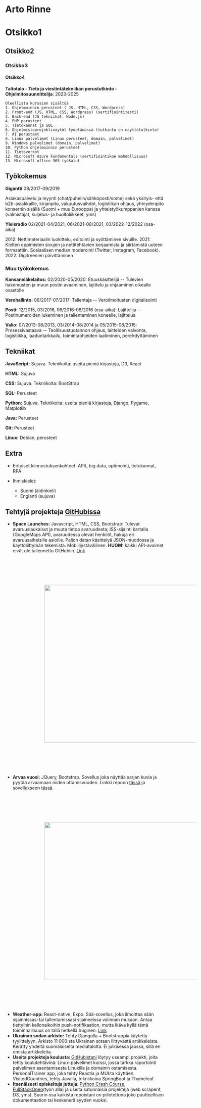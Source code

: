 Arto Rinne 
============
# Otsikko1
## Otsikko2
### Otsikko3
#### Otsikko4
**Taitotalo - Tieto ja viestintätekniikan perustutkinto - Ohjelmitosuunnittelija**: 2023-2025 

    Oleellista kurssien sisältöä
    1. Ohjelmoinnin perusteet ( JS, HTML, CSS, Wordpress)
    2. Front-end (JS, HTML, CSS, Wordpress) (sertifiointitesti)
    3. Back-end (JS tekniikat, Node.js)
    4. PHP perusteet
    5. Tietokannat ja SQL
    6. Ohjelmistoprojektinäytöt työelämässä (tutkinto on näyttötutkinto)
    7. AI perusteet
    8. Linux palvelimet (Linux perusteet, domain, palvelimet)
    9. Windows palvelimet (domain, palvelimet)
    10. Python ohjelmoinnin perusteet
    11. Tietoverkot 
    12. Microsoft Azure Fundamentals (sertifiointikoe mahdollisuus)
    13. Microsoft office 365 työkalut



## Työkokemus


**Gigantti** 08/2017-09/2019

Asiakaspalvelu ja myynti (chat/puhelin/sähköposti/some) sekä yksityis- että b2b-asiakkaille, kirjanpito, vakuutusvaihdot, logistiikan ohjaus, yhteydenpito konsernin sisällä (Suomi + muu Eurooppa) ja yhteistyökumppanien kanssa (valmistajat, kuljetus- ja huoltoliikkeet, yms)  

**Yleisradio** 02/2021-04/2021, 06/2021-08/2021, 03/2022-12/2022 (osa-aika)

2012: Nettimateriaalin luokittelu, editointi ja syöttäminen sivuille. 2021: Kielten oppimisten sivujen ja nettitehtävien korjaamista ja siirtämistä uuteen formaattiin. Sosiaalisen median moderointi (Twitter, Instagram, Facebook). 2022: Digitreenien päivittäminen

### Muu työkokemus

**Kansaneläkelaitos:** 02/2020-05/2020:
Etuuskäsittelijä -- 
Tulevien hakemusten ja muun postin avaaminen, lajittelu ja ohjaaminen oikealle osastolle

**Verohallinto:** 06/2017-07/2017:
Tallentaja -- 
Veroilmoitusten digitalisointi

**Posti:** 12/2015, 03/2016, 06/2016-08/2016 (osa-aika):
Lajittelija -- 
Postinumeroiden lukeminen ja tallentaminen koneelle, lajittelua	

**Valio:** 07/2013-08/2013, 03/2014-08/2014 ja 05/2015-08/2015:
Prosessivastaava --
Teollisuustuotannon ohjaus, laitteiden valvonta, logistiikka, laaduntarkkailu, toimintaohjeiden laatiminen, perehdyttäminen

## Tekniikat

**JavaScript:**
Sujuva. Tekniikoita: useita pieniä kirjastoja, D3, React

**HTML:** 
Sujuva

**CSS:**
Sujuva. Tekniikoita: BootStrap

**SQL:**
Perusteet

**Python:** 
Sujuva. Tekniikoita: useita pieniä kirjastoja, Django, Pygame, Matplotlib

**Java:**
Perusteet

**Git:**
Perusteet

**Linux:**
Debian, perusteet

## Extra 

* Erityiset kiinnostuksenkohteet: APIt, big data, optimointi, tietokannat, RPA  

* Ihmiskielet:

     * Suomi (äidinkieli) 
     * Englanti (sujuva)



## Tehtyjä projekteja [GitHubissa](https://github.com/sampsale)
<ul>
  <li><b>Space Launches:</b> Javascript, HTML, CSS, Bootstrap:  Tulevat avaruuslaukaisut ja muuta tietoa avaruudesta; ISS-sijainti kartalla (GoogleMaps API), avaruudessa olevat henkilöt, hakuja eri avaruusaiheisille asioille. Paljon datan käsittelyä JSON-muodossa ja käyttöliittymän tekemistä. Mobiiliystävällinen. <b>HUOM:</b> kaikki API-avaimet eivät ole tallennettu GitHubiin. <a href="https://github.com/sampsale/SpaceLaunches">Link</a>
  
  <img src="images/spacelaunches.png" width="500" style="margin:100px"/>
  </li>
  <li><b>Arvaa vuosi:</b> JQuery, Bootstrap. Sovellus joka näyttää sarjan kuvia ja pyytää arvaamaan niiden ottamisvuoden. Linkki repoon <a href='https://github.com/sampsale/PhotoApp'>tässä</a> ja sovellukseen <a href='https://github.com/sampsale/PhotoApp'>tässä</a>.</li>
    <img src="images/photoapp.png" width="500" style="margin:100px"/>
  <li><b>Weather-app:</b> React-native, Expo: Sää-sovellus, joka ilmoittaa sään sijainnissasi tai tallentamissasi sijainneissa valinnan mukaan. Antaa tiettyihin kellonaikoihin push-notifikaation, mutta ikävä kyllä tämä toiminnallisuus on tällä hetkellä buginen. <a href="https://github.com/sampsale/WeatherApp">Link</a></li>
  <li><b>Ukrainan sodan arkisto:</b> Tehty Djangolla + Bootstrappia käytetty tyylittelyyn. Arkisto 11 000:sta Ukrainan sotaan liittyvästä artikkeleista. Kerätty yhdeltä suomalaiselta mediatalolta. Ei julkisessa jaossa, sillä en omista artikkeleita.</li>
  <li><b>Useita projekteja koulusta: </b><a href="https://github.com/sampsale">GitHubistani</a> löytyy useampi projekti, joita tehty koulutehtävinä: Linux-palvelimet kurssi, jossa tarkka raportointi palvelimen asentamisesta Linuxille ja domainin ostamisesta. PersonalTrainer app, joka tehty Reactia ja MUI:ta käyttäen. VisitedCountries, tehty Javalla, tekniikoina SpringBoot ja Thymeleaf. </li>
  <li><b>Itsenäisesti opiskeltuja juttuja: </b><a href="https://github.com/sampsale/PythonCrashCourse">Python Crash Course</a>, <a href="https://fullstackopen.com/">FullStackOpen</a>(työn alla) ja useita satunnaisia projekteja (web scraperit, D3, yms). Suurin osa kaikista repoistani on piilotettuna joko puutteellisen dokumentaation tai keskeneräisyyden vuoksi. 